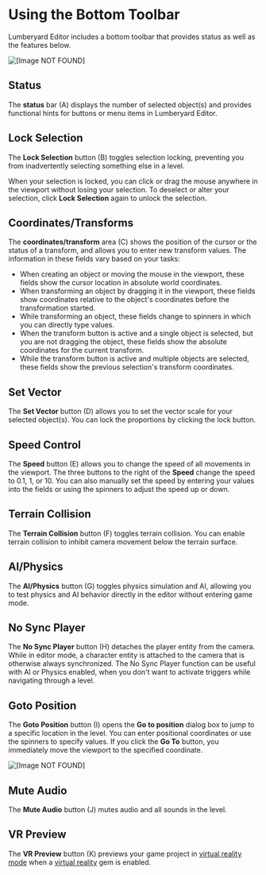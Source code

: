 # Using the Bottom Toolbar<a name="lumberyard-editor-toolbar-bottom"></a>

 Lumberyard Editor includes a bottom toolbar that provides status as well as the features below\.

![\[Image NOT FOUND\]](http://docs.aws.amazon.com/lumberyard/latest/userguide/images/editor-toolbar-bottom.png)

## Status<a name="lumberyard-editor-toolbar-bottom-status"></a>

The **status** bar \(A\) displays the number of selected object\(s\) and provides functional hints for buttons or menu items in Lumberyard Editor\.

## Lock Selection<a name="lumberyard-editor-toolbar-bottom-lock"></a>

The **Lock Selection** button \(B\) toggles selection locking, preventing you from inadvertently selecting something else in a level\.

When your selection is locked, you can click or drag the mouse anywhere in the viewport without losing your selection\. To deselect or alter your selection, click **Lock Selection** again to unlock the selection\.

## Coordinates/Transforms<a name="lumberyard-editor-toolbar-bottom-coordinates"></a>

The **coordinates/transform** area \(C\) shows the position of the cursor or the status of a transform, and allows you to enter new transform values\. The information in these fields vary based on your tasks:
+ When creating an object or moving the mouse in the viewport, these fields show the cursor location in absolute world coordinates\.
+ When transforming an object by dragging it in the viewport, these fields show coordinates relative to the object's coordinates before the transformation started\.
+ While transforming an object, these fields change to spinners in which you can directly type values\.
+ When the transform button is active and a single object is selected, but you are not dragging the object, these fields show the absolute coordinates for the current transform\.
+ While the transform button is active and multiple objects are selected, these fields show the previous selection's transform coordinates\.

## Set Vector<a name="lumberyard-editor-toolbar-bottom-vector"></a>

The **Set Vector** button \(D\) allows you to set the vector scale for your selected object\(s\)\. You can lock the proportions by clicking the lock button\.

## Speed Control<a name="lumberyard-editor-toolbar-bottom-speed"></a>

The **Speed** button \(E\) allows you to change the speed of all movements in the viewport\. The three buttons to the right of the **Speed** change the speed to 0\.1, 1, or 10\. You can also manually set the speed by entering your values into the fields or using the spinners to adjust the speed up or down\.

## Terrain Collision<a name="lumberyard-editor-toolbar-bottom-terrain-collision"></a>

The **Terrain Collision** button \(F\) toggles terrain collision\. You can enable terrain collision to inhibit camera movement below the terrain surface\.

## AI/Physics<a name="lumberyard-editor-toolbar-bottom-ai"></a>

The **AI/Physics** button \(G\) toggles physics simulation and AI, allowing you to test physics and AI behavior directly in the editor without entering game mode\.

## No Sync Player<a name="lumberyard-editor-toolbar-bottom-no-sync"></a>

The **No Sync Player** button \(H\) detaches the player entity from the camera\. While in editor mode, a character entity is attached to the camera that is otherwise always synchronized\. The No Sync Player function can be useful with AI or Physics enabled, when you don't want to activate triggers while navigating through a level\.

## Goto Position<a name="lumberyard-editor-toolbar-bottom-goto"></a>

The **Goto Position** button \(I\) opens the **Go to position** dialog box to jump to a specific location in the level\. You can enter positional coordinates or use the spinners to specify values\. If you click the **Go To** button, you immediately move the viewport to the specified coordinate\.

![\[Image NOT FOUND\]](http://docs.aws.amazon.com/lumberyard/latest/userguide/images/editor-toolbar-bottom-goto.png)

## Mute Audio<a name="lumberyard-editor-toolbar-bottom-audio"></a>

The **Mute Audio** button \(J\) mutes audio and all sounds in the level\.

## VR Preview<a name="lumberyard-editor-toolbar-bottom-vr"></a>

The **VR Preview** button \(K\) previews your game project in [virtual reality mode](virtual-reality-preview.md) when a [virtual reality](virtual-reality.md) gem is enabled\.